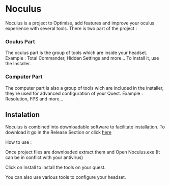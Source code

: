 # Noculus
Noculus is a project to Optimise, add features and improve your oculus experience with several tools.
There is two part of the project :

### Oculus Part
The oculus part is the group of tools which are inside your headset.
Example : Total Commander, Hidden Settings and more...
To install it, use the Installer.

### Computer Part
The computer part is also a group of tools wich are included in the installer, they're used for advanced configuration of your Quest.
Example : Resolution, FPS and more...


## Instalation

Noculus is combined into downloadable software to facilitate installation.
To download it go in the Release Section or click [here](https://github.com/Soleil-des-chats/Noculus/releases/latest)

How to use :

Once project files are downloaded extract them and Open Noculus.exe (It can be in conflict with your antivirus)

Click on Install to install the tools on your quest.

You can also use various tools to configure your headset.

